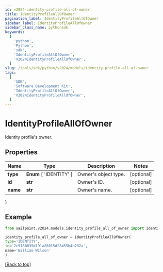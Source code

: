 ```yaml
---
id: v2024-identity-profile-all-of-owner
title: IdentityProfileAllOfOwner
pagination_label: IdentityProfileAllOfOwner
sidebar_label: IdentityProfileAllOfOwner
sidebar_class_name: pythonsdk
keywords:
  [
    'python',
    'Python',
    'sdk',
    'IdentityProfileAllOfOwner',
    'V2024IdentityProfileAllOfOwner',
  ]
slug: /tools/sdk/python/v2024/models/identity-profile-all-of-owner
tags:
  [
    'SDK',
    'Software Development Kit',
    'IdentityProfileAllOfOwner',
    'V2024IdentityProfileAllOfOwner',
  ]
---
```


# IdentityProfileAllOfOwner

Identity profile's owner.

## Properties

| Name     | Type                    | Description          | Notes      |
| -------- | ----------------------- | -------------------- | ---------- |
| **type** | **Enum** [ 'IDENTITY' ] | Owner's object type. | [optional] |
| **id**   | **str**                 | Owner's ID.          | [optional] |
| **name** | **str**                 | Owner's name.        | [optional] |

}

## Example

```python
from sailpoint.v2024.models.identity_profile_all_of_owner import IdentityProfileAllOfOwner

identity_profile_all_of_owner = IdentityProfileAllOfOwner(
type='IDENTITY',
id='2c9180835d191a86015d28455b4b232a',
name='William Wilson'
)

```

[[Back to top]](#)
